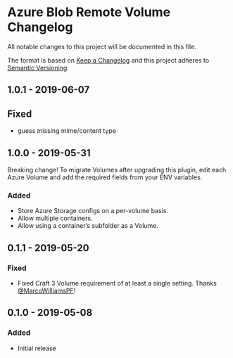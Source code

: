 # Azure Blob Remote Volume Changelog

All notable changes to this project will be documented in this file.

The format is based on [Keep a Changelog](http://keepachangelog.com/) and this project adheres to [Semantic Versioning](http://semver.org/).

## 1.0.1 - 2019-06-07
## Fixed
- guess missing mime/content type

## 1.0.0 - 2019-05-31

Breaking change! To migrate Volumes after upgrading this plugin, edit each Azure Volume and add the required fields from your ENV variables.

### Added
- Store Azure Storage configs on a per-volume basis.
- Allow multiple containers.
- Allow using a container’s subfolder as a Volume.

## 0.1.1 - 2019-05-20
### Fixed
- Fixed Craft 3 Volume requirement of at least a single setting. Thanks [@MarcoWilliamsPF](https://github.com/MarcoWilliamsPF)!

## 0.1.0 - 2019-05-08
### Added
- Initial release
